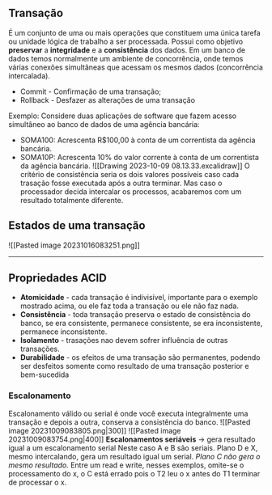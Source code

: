 ## Transação
É um conjunto de uma ou mais operações que constituem uma única tarefa ou unidade lógica de trabalho a ser processada. Possui como objetivo **preservar** a **integridade** e a **consistência** dos dados.
Em um banco de dados temos normalmente um ambiente de concorrência, onde temos várias conexões simultâneas que acessam os mesmos dados (concorrência intercalada). 

- Commit - Confirmação de uma transação;
- Rollback - Desfazer as alterações de uma transação

Exemplo:
Considere duas aplicações de software que fazem acesso
simultâneo ao banco de dados de uma agência bancária:
- SOMA100: Acrescenta R$100,00 à conta de um correntista da agência bancária.
- SOMA10P: Acrescenta 10% do valor corrente à conta de um correntista da agência bancária.
![[Drawing 2023-10-09 08.13.33.excalidraw]]
O critério de consistência seria os dois valores possíveis caso cada trasação fosse executada após a outra terminar. Mas caso o processador decida intercalar os processos, acabaremos com um resultado totalmente diferente.
## Estados de uma transação
![[Pasted image 20231016083251.png]]
___
## Propriedades ACID
- **Atomicidade** - cada transação é indivisível, importante para o exemplo mostrado acima, ou ele faz toda a transação ou ele não faz nada.
- **Consistência** - toda transação preserva o estado de consistência do banco, se era consistente, permanece consistente, se era inconsistente, permanece inconsistente.
- **Isolamento** - trasações nao devem sofrer influência de outras transações.
- **Durabilidade** - os efeitos de uma transação são permanentes, podendo ser desfeitos somente como resultado de uma transação posterior e bem-sucedida
### Escalonamento
Escalonamento válido ou serial é onde você executa integralmente uma transação e depois a outra, conserva a consistência do banco. 
![[Pasted image 20231009083805.png|300]]
![[Pasted image 20231009083754.png|400]]
**Escalonamentos seriáveis** -> gera resultado igual a um escalonamento serial
Neste caso A e B são seriais.
Plano D e X, mesmo intercalando, gera um resultado igual um serial.
*Plano C não gera o mesmo resultado.*
Entre um read e write, nesses exemplos, omite-se o processamento do x, o C está errado pois o T2 leu o x antes do T1 terminar de processar o x.
